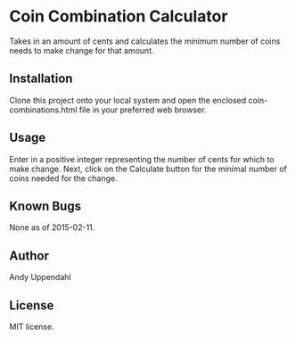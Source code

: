 Coin Combination Calculator
======================

Takes in an amount of cents and calculates the minimum number of coins
needs to make change for that amount.

Installation
------------

Clone this project onto your local system and open the enclosed
coin-combinations.html file in your preferred web browser.

Usage
-----

Enter in a positive integer representing the number of cents for which
to make change. Next, click on the Calculate button for the minimal
number of coins needed for the change.

Known Bugs
----------

None as of 2015-02-11.

Author
------

Andy Uppendahl

License
-------

MIT license.
